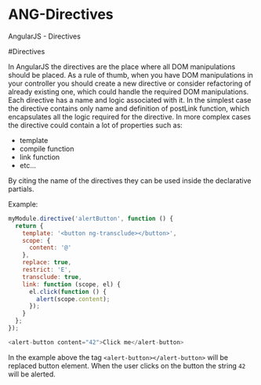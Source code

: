 # ANG-Directives
AngularJS - Directives

#Directives

In AngularJS the directives are the place where all DOM manipulations should be placed. As a rule of thumb, when you have DOM manipulations in your controller you should create a new directive or consider refactoring of already existing one, which could handle the required DOM manipulations. Each directive has a name and logic associated with it. In the simplest case the directive contains only name and definition of postLink function, which encapsulates all the logic required for the directive. In more complex cases the directive could contain a lot of properties such as:

- template
- compile function
- link function
- etc...

By citing the name of the directives they can be used inside the declarative partials.

Example:

```javascript
myModule.directive('alertButton', function () {
  return {
    template: '<button ng-transclude></button>',
    scope: {
      content: '@'
    },
    replace: true,
    restrict: 'E',
    transclude: true,
    link: function (scope, el) {
      el.click(function () {
        alert(scope.content);
      });
    }
  };
});
```

```javascript
<alert-button content="42">Click me</alert-button>
```

In the example above the tag ```<alert-button></alert-button>``` will be replaced button element. When the user clicks on the button the string ```42``` will be alerted.
